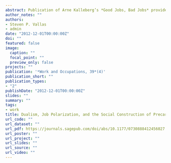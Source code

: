 ```yaml
---
abstract: Publication of Arne Kalleberg’s *Good Jobs, Bad Jobs* provides a welcome opportunity to re-examine the theoretical and conceptual frameworks that scholars bring to bear on precarious employment. An exemplar of what was once called the “new structuralism,” Kalleberg’s book provides a rigorous, multidimensional analysis of the changes impinging on job stability and security. Although it identifies a vitally important trend toward a growing polarization in the distribution of job rewards, it does so in ways that illustrate the limits of the genre of research to which it belongs. Constrained to view the subjective experience of work as merely dependent variables, the book cannot explore how social, political, and cultural processes have both shaped and legitimated the rise of precarious employment. Drawing on recent studies of the popular business press and other media representations, we document the rise of a culture of enterprise that has idealized the uncertainties that have come to grip the labor market, defining the latter as a site on which individual agency can freely unfold. Only by addressing the interplay between job structures and such discursive and political developments can we hope to understand the rise of labor market precarity, let alone expand workers’ rights to protection against market uncertainty.
author_notes: ""
authors:
- Steven P. Vallas
- admin
date: "2012-12-01T00:00:00Z"
doi: ""
featured: false
image:
  caption: ""
  focal_point: ""
  preview_only: false
projects: ""
publication: '*Work and Occupations, 39*(4)'
publication_short: ""
publication_types:
- "2"
publishDate: "2012-12-01T00:00:00Z"
slides: ""
summary: ""
tags:
- work
title: Dualism, Job Polarization, and the Social Construction of Precarious Work
url_code: ""
url_dataset: ""
url_pdf: https://journals.sagepub.com/doi/abs/10.1177/0730888412456027
url_poster: ""
url_project: ""
url_slides: ""
url_source: ""
url_video: ""
---
```

